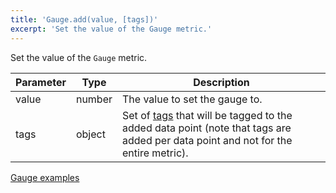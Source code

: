 ```yaml
---
title: 'Gauge.add(value, [tags])'
excerpt: 'Set the value of the Gauge metric.'
---
```


Set the value of the `Gauge` metric.

| Parameter | Type   | Description                                                                                                                                                   |
| --------- | ------ | ------------------------------------------------------------------------------------------------------------------------------------------------------------- |
| value     | number | The value to set the gauge to.                                                                                                                                |
| tags      | object | Set of [tags](/using-k6/tags-and-groups) that will be tagged to the added data point (note that tags are added per data point and not for the entire metric). |

[Gauge examples](/v0.32/javascript-api/k6-metrics/gauge#examples)
